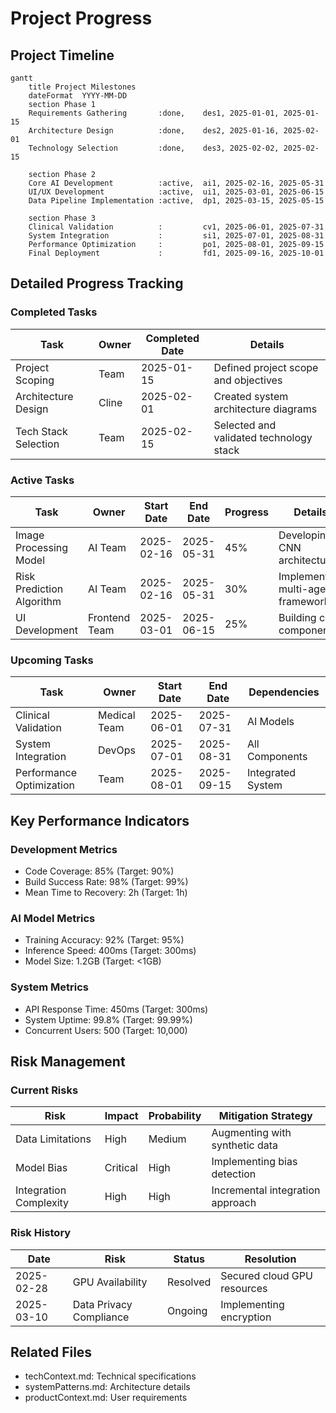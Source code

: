# Project Progress

## Project Timeline

```mermaid
gantt
    title Project Milestones
    dateFormat  YYYY-MM-DD
    section Phase 1
    Requirements Gathering       :done,    des1, 2025-01-01, 2025-01-15
    Architecture Design          :done,    des2, 2025-01-16, 2025-02-01
    Technology Selection         :done,    des3, 2025-02-02, 2025-02-15
    
    section Phase 2
    Core AI Development          :active,  ai1, 2025-02-16, 2025-05-31
    UI/UX Development            :active,  ui1, 2025-03-01, 2025-06-15
    Data Pipeline Implementation :active,  dp1, 2025-03-15, 2025-05-15
    
    section Phase 3
    Clinical Validation          :         cv1, 2025-06-01, 2025-07-31
    System Integration           :         si1, 2025-07-01, 2025-08-31
    Performance Optimization     :         po1, 2025-08-01, 2025-09-15
    Final Deployment             :         fd1, 2025-09-16, 2025-10-01
```

## Detailed Progress Tracking

### Completed Tasks

| Task | Owner | Completed Date | Details |
|------|-------|----------------|---------|
| Project Scoping | Team | 2025-01-15 | Defined project scope and objectives |
| Architecture Design | Cline | 2025-02-01 | Created system architecture diagrams |
| Tech Stack Selection | Team | 2025-02-15 | Selected and validated technology stack |

### Active Tasks

| Task | Owner | Start Date | End Date | Progress | Details |
|------|-------|------------|----------|----------|---------|
| Image Processing Model | AI Team | 2025-02-16 | 2025-05-31 | 45% | Developing CNN architecture |
| Risk Prediction Algorithm | AI Team | 2025-02-16 | 2025-05-31 | 30% | Implementing multi-agent framework |
| UI Development | Frontend Team | 2025-03-01 | 2025-06-15 | 25% | Building core components |

### Upcoming Tasks

| Task | Owner | Start Date | End Date | Dependencies |
|------|-------|------------|----------|--------------|
| Clinical Validation | Medical Team | 2025-06-01 | 2025-07-31 | AI Models |
| System Integration | DevOps | 2025-07-01 | 2025-08-31 | All Components |
| Performance Optimization | Team | 2025-08-01 | 2025-09-15 | Integrated System |

## Key Performance Indicators

### Development Metrics

- Code Coverage: 85% (Target: 90%)
- Build Success Rate: 98% (Target: 99%)
- Mean Time to Recovery: 2h (Target: 1h)

### AI Model Metrics

- Training Accuracy: 92% (Target: 95%)
- Inference Speed: 400ms (Target: 300ms)
- Model Size: 1.2GB (Target: <1GB)

### System Metrics

- API Response Time: 450ms (Target: 300ms)
- System Uptime: 99.8% (Target: 99.99%)
- Concurrent Users: 500 (Target: 10,000)

## Risk Management

### Current Risks

| Risk | Impact | Probability | Mitigation Strategy |
|------|--------|-------------|---------------------|
| Data Limitations | High | Medium | Augmenting with synthetic data |
| Model Bias | Critical | High | Implementing bias detection |
| Integration Complexity | High | High | Incremental integration approach |

### Risk History

| Date | Risk | Status | Resolution |
|------|------|--------|------------|
| 2025-02-28 | GPU Availability | Resolved | Secured cloud GPU resources |
| 2025-03-10 | Data Privacy Compliance | Ongoing | Implementing encryption |

## Related Files

- techContext.md: Technical specifications
- systemPatterns.md: Architecture details
- productContext.md: User requirements
